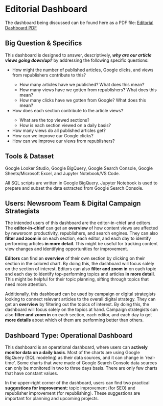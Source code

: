 <h1>Editorial Dashboard</h1>
<p>The dashboard being discussed can be found here as a PDF file: <a href='https://github.com/mohalfarizqy/dashboard_sql-python/blob/main/Editorial_Dashboard.pdf'>Editorial Dashboard PDF</a></p>

<h2>Big Question & Specifics</h2>
<p>This dashboard is designed to answer, descriptively, <b><i>why are our article views going down/up?</i></b> by addressing the following specific questions:</p>
<ul>
    <li>How might the number of published articles, Google clicks, and views from republishers contribute to this?</li>
    <ul>
        <li>How many articles have we published? What does this mean?</li>
        <li>How many views have we gotten from republishers? What does this mean?</li>
        <li>How many clicks have we gotten from Google? What does this mean?</li>
    </ul>
    <li>How does each section contribute to the article views?</li>
    <ul>
        <li>What are the top viewed sections?</li>
        <li>How is each section viewed on a daily basis?</li>
    </ul>
    <li>How many views do all published articles get?</li>
    <li>How can we improve our Google clicks?</li>
    <li>How can we improve our views from republishers?</li>
</ul>

<h2>Tools & Dataset</h2>
<p>Google Looker Studio, Google BigQuery, Google Search Console, Google Sheets/Microsoft Excel, and Jupyter Notebook/VS Code.</p>
<p>All SQL scripts are written in Google BigQuery. Jupyter Notebook is used to prepare and subset the data extracted from Google Search Console.</p>

<h2>Users: Newsroom Team & Digital Campaign Strategists</h2>
<p>The intended users of this dashboard are the editor-in-chief and editors. The <b>editor-in-chief</b> can get an <b>overview</b> of how content views are affected by newsroom productivity, republishers, and search engines. They can also <b>filter and zoom in</b> on each section, each editor, and each day to identify performing articles <b>in more detail</b>. This might be useful for tracking content view changes and identifying opportunities for improvement.</p>

<p><b>Editors</b> can find an <b>overview</b> of their own section by clicking on their section in the colored chart. By doing this, the dashboard will focus solely on the section of interest. Editors can also <b>filter and zoom in</b> on each topic and each day to identify top-performing topics and articles <b>in more detail</b>. This might be helpful for their topic planning, sifting through topics that need more attention.</p>

<p>Additionally, this dashboard can be used by campaign or digital strategists looking to connect relevant articles to the overall digital strategy. They can get an <b>overview</b> by filtering out the topics of interest. By doing this, the dashboard will focus solely on the topics at hand. Campaign strategists can also <b>filter and zoom in</b> on each section, each editor, and each day to get <b>more details</b> about which of them are performing better than others.</p>

<h2>Dashboard Type: Operational Dashboard</h2>
<p>This dashboard is an operational dashboard, where users can <b>actively monitor data on a daily basis</b>. Most of the charts are using Google BigQuery (SQL modeling) as their data sources, and it can change in 'real-time'. Some charts that were made of Google Search Console data sources can only be monitored in two to three days basis. There are only few charts that have constant values.</p>
    
<p>In the upper-right corner of the dashboard, users can find two practical <b>suggestions for improvement</b>: topic improvement (for SEO) and republisher improvement (for republishing). These suggestions are important for planning and upcoming projects.</p>
